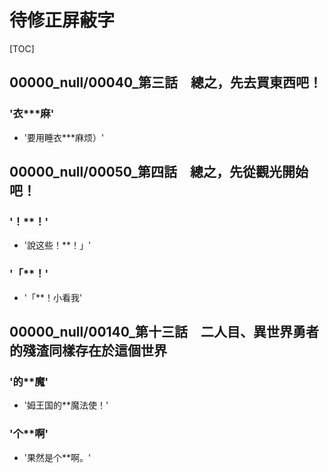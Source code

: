 # 待修正屏蔽字

[TOC]

## 00000_null/00040_第三話　總之，先去買東西吧！

### '衣***麻'

- '要用睡衣***麻烦）'


## 00000_null/00050_第四話　總之，先從觀光開始吧！

### '！**！'

- '說这些！**！」'

### '「**！'

- '「**！小看我'


## 00000_null/00140_第十三話　二人目、異世界勇者的殘渣同樣存在於這個世界

### '的**魔'

- '姆王国的**魔法使！'

### '个**啊'

- '果然是个**啊。'
